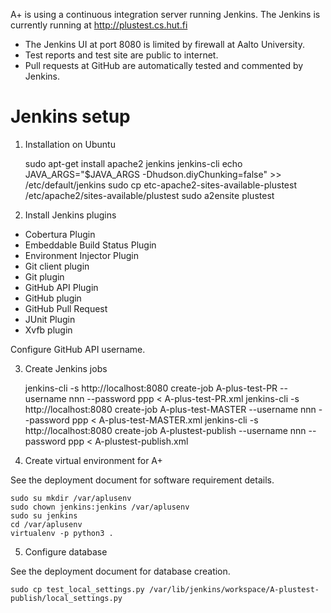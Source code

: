 
A+ is using a continuous integration server running Jenkins.
The Jenkins is currently running at http://plustest.cs.hut.fi

* The Jenkins UI at port 8080 is limited by firewall at Aalto University.
* Test reports and test site are public to internet.
* Pull requests at GitHub are automatically tested and commented by Jenkins.


Jenkins setup
=============

1. Installation on Ubuntu

    sudo apt-get install apache2 jenkins jenkins-cli
    echo JAVA_ARGS=\"\$JAVA_ARGS -Dhudson.diyChunking=false\" >> /etc/default/jenkins
    sudo cp etc-apache2-sites-available-plustest /etc/apache2/sites-available/plustest
    sudo a2ensite plustest

2. Install Jenkins plugins

  * Cobertura Plugin
  * Embeddable Build Status Plugin
  * Environment Injector Plugin
  * Git client plugin
  * Git plugin
  * GitHub API Plugin
  * GitHub plugin
  * GitHub Pull Request
  * JUnit Plugin
  * Xvfb plugin

  Configure GitHub API username.

3. Create Jenkins jobs

    jenkins-cli -s http://localhost:8080 create-job A-plus-test-PR --username nnn --password ppp < A-plus-test-PR.xml
    jenkins-cli -s http://localhost:8080 create-job A-plus-test-MASTER --username nnn --password ppp < A-plus-test-MASTER.xml
    jenkins-cli -s http://localhost:8080 create-job A-plustest-publish --username nnn --password ppp < A-plustest-publish.xml

4. Create virtual environment for A+

  See the deployment document for software requirement details.

    sudo su mkdir /var/aplusenv
    sudo chown jenkins:jenkins /var/aplusenv
    sudo su jenkins
    cd /var/aplusenv
    virtualenv -p python3 .

5. Configure database

  See the deployment document for database creation.

    sudo cp test_local_settings.py /var/lib/jenkins/workspace/A-plustest-publish/local_settings.py

